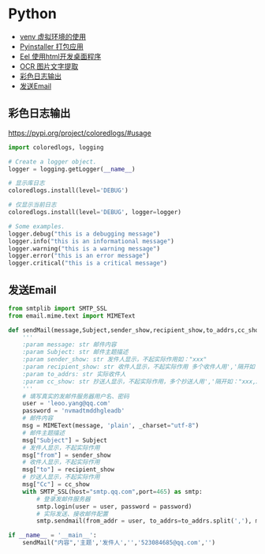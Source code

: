 # Python

- [venv 虚拟环境的使用](venv.md)
- [Pyinstaller 打包应用](pyinstaller.md)
- [Eel 使用html开发桌面程序](eel.md)
- [OCR 图片文字提取](https://github.com/JaidedAI/EasyOCR)
- [彩色日志输出](#彩色日志输出)
- [发送Email](#发送email)


## 彩色日志输出

<https://pypi.org/project/coloredlogs/#usage>

```py
import coloredlogs, logging

# Create a logger object.
logger = logging.getLogger(__name__)

# 显示库日志
coloredlogs.install(level='DEBUG')

# 仅显示当前日志 
coloredlogs.install(level='DEBUG', logger=logger)

# Some examples.
logger.debug("this is a debugging message")
logger.info("this is an informational message")
logger.warning("this is a warning message")
logger.error("this is an error message")
logger.critical("this is a critical message")

```

## 发送Email

```py
from smtplib import SMTP_SSL
from email.mime.text import MIMEText

def sendMail(message,Subject,sender_show,recipient_show,to_addrs,cc_show=''):
    '''
    :param message: str 邮件内容
    :param Subject: str 邮件主题描述
    :param sender_show: str 发件人显示，不起实际作用如："xxx"
    :param recipient_show: str 收件人显示，不起实际作用 多个收件人用','隔开如："xxx,xxxx"
    :param to_addrs: str 实际收件人
    :param cc_show: str 抄送人显示，不起实际作用，多个抄送人用','隔开如："xxx,xxxx"
    '''
    # 填写真实的发邮件服务器用户名、密码
    user = 'leoo.yang@qq.com'
    password = 'nvmadtmddhgleadb'
    # 邮件内容
    msg = MIMEText(message, 'plain', _charset="utf-8")
    # 邮件主题描述
    msg["Subject"] = Subject
    # 发件人显示，不起实际作用
    msg["from"] = sender_show
    # 收件人显示，不起实际作用
    msg["to"] = recipient_show
    # 抄送人显示，不起实际作用
    msg["Cc"] = cc_show
    with SMTP_SSL(host="smtp.qq.com",port=465) as smtp:
        # 登录发邮件服务器
        smtp.login(user = user, password = password)
        # 实际发送、接收邮件配置
        smtp.sendmail(from_addr = user, to_addrs=to_addrs.split(','), msg=msg.as_string())

if __name__ = '__main__':
    sendMail("内容",'主题','发件人','','523084685@qq.com','')
```